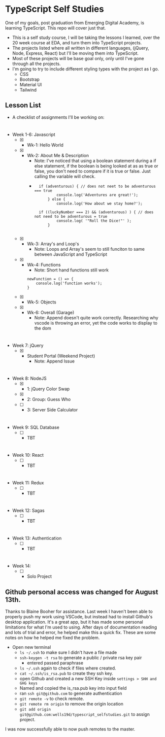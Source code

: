 # TypeScript Self Studies
One of my goals, post graduation from Emerging Digital Academy, is learning TypeScript. This repo will cover just that. 

- This is a self study course, I will be taking the lessons I learned, over the 20 week course at EDA, and turn them into TypeScript projects.
- The projects listed where all written in different languages, (jQuery, Node, Express, React) but I'll be moving them into TypeScript.
- Most of these projects will be base goal only, only until I've gone through all the projects.
- I'm going to try to include different styling types with the project as I go.
    - CSS
    - Bootstrap
    - Material UI
    - Tailwind

## Lesson List
- A checklist of assignments I'll be working on:
#
- Week 1-6: Javascript
    - [x] - Wk-1: Hello World
    - [x] - Wk-2: About Me & Description
        - Note: I've noticed that using a boolean statement during a if else statement, if the boolean is being looked at as as true or false, you don't need to compare if it is true or false. Just calling the variable will check.
        - ``` 
            if (adventurous) { // does not neet to be adventurous === true
                    console.log('Adventures are great!');
                } else {
                    console.log('How about we stay home?');

            if ((luckyNumber === 2) && (adventurous) ) { // does not need to be adventurous = true
                    console.log( '"Roll the Dice!"' );
                }
                
    - [x] - Wk-3: Array's and Loop's
        - Note: Loops and Array's seem to still funciton to same between JavaScript and TypeScript
    - [x] - Wk-4: Functions
        - Note: Short hand functions still work
        ```
        newFunction = () => {
            console.log('function works');
        }
        ```
    - [x] - Wk-5: Objects
    - [x] - Wk-6: Overall (Garage)
        - Note: Append doesn't quite work correctly. Researching why vscode is throwing an error, yet the code works to display to the dom
#    
- Week 7: jQuery
    - [x] - Student Portal (Weekend Project)
        -  Note: Append Issue
#
- Week 8: NodeJS
    - [x] - 1: jQuery Color Swap
    - [x] - 2: Group: Guess Who
    - [ ] - 3: Server Side Calculator
#
- Week 9: SQL Database
    - [ ] - TBT
#
- Week 10: React
    - [ ] - TBT
#
- Week 11: Redux
    - [ ] - TBT
#
- Week 12: Sagas
    - [ ] - TBT
#
- Week 13: Authentication
    - [ ] - TBT
#
- Week 14: 
    - [ ] - Solo Project

## Github personal access was changed for August 13th.
Thanks to Blaine Booher for assistance. Last week I haven't been able to properly push my work using VSCode, but instead had to install Github's desktop application. It's a great app, but it has made some personal limitations for what I'm used to using. After days of documentation reading and lots of trial and error, he helped make this a quick fix. These are some notes on how he helped me fixed the problem.

- Open new terminal
    - ``` ls ~/.ssh ``` to make sure I didn't have a file made
    - ``` ssh-keygen -t rsa ``` to generate a public / private rsa key pair
        - entered passed paraphrase
    - ``` ls ~/.ssh ``` again to check if files where created.
    - ``` cat ~/.ssh/is_rsa.pub ``` to create they ssh key.
    - open Github and created a new SSH Key inside ``` settings > SHH and GHG keys ```
    - Named and copied the is_rsa.pub key into input field
    - ran ``` ssh git@github.com ``` to generate authentication
    - ``` git remote -v ``` to check remote.
    - ``` git remote rm origin ``` to remove the origin location
    - ``` git add origin git@github.com:wells19d/typescript_selfstudies.git ``` to assign project.

I was now successfully able to now push remotes to the master.